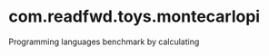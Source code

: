 com.readfwd.toys.montecarlopi
=============================

Programming languages benchmark by calculating 